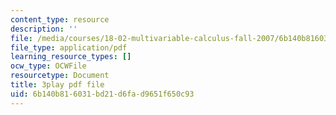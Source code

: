 ```yaml
---
content_type: resource
description: ''
file: /media/courses/18-02-multivariable-calculus-fall-2007/6b140b816031bd21d6fad9651f650c93_CdoRiNSrqI.pdf
file_type: application/pdf
learning_resource_types: []
ocw_type: OCWFile
resourcetype: Document
title: 3play pdf file
uid: 6b140b81-6031-bd21-d6fa-d9651f650c93
---
```

